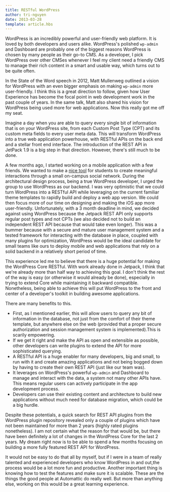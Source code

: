 ```yaml
---
title: RESTful WordPress
author: tri-nguyen
date: 2013-03-28
template: article.hbs
---
```


WordPress is an incredibly powerful and user-friendly web platform. It is loved by both developers and users alike. WordPress's polished `wp-admin` and Dashboard are probably one of the biggest reasons WordPress is chosen by many people as their go-to CMS. As a developer, I pick WordPress over other CMSes whenever I feel my client need a friendly CMS to manage their rich content in a smart and usable way, which turns out to be quite often.

In the State of the Word speech in 2012, Matt Mullenweg outlined a vision for WordPress with an even bigger emphasis on making `wp-admin` more user-friendly. I think this is a great direction to follow, given how User Experience has become the focal point in web development work in the past couple of years. In the same talk, Matt also shared his vision for WordPress being used more for web applications. Now this really got me off my seat.

Imagine a day when you are able to query every single bit of information that is on your WordPress site, from each Custom Post Type (CPT) and its custom meta fields to every user meta data. This will transform WordPress into a true web application powerhouse, with RESTful APIs on the back end and a stellar front end interface. The introduction of the REST API in JetPack 1.9 is a big step in that direction. However, there's still much to be done.

A few months ago, I started working on a mobile application with a few friends. We wanted to make a [nice tool](http://appstore.com/cowduck) for students to create meaningful interactions through a small on-campus social network. During the architectural design process, being a true WordPress developer, I urged the group to use WordPress as our backend. I was very optimistic that we could turn WordPress into a RESTful API while leveraging on the current familiar theme templates to rapidly build and deploy a web app version. We could then focus more of our time on designing and making the iOS app more user-friendly. Unfortunately, with a 3 month deadline in mind, we decided against using WordPress because the Jetpack REST API only supports regular post types and not CPTs (we also decided not to build an independent REST API because that would take even longer). This was a bummer because with a secure and mature user management system and a tested framework for interacting with the database in place, coupled with many plugins for optimization, WordPress would be the ideal candidate for small teams like ours to deploy mobile and web applications that rely on a solid backend in a relatively short period of time.

This experience led me to believe that there is a huge potential for making the WordPress Core RESTful. With work already done in Jetpack, I think that we're already more than half way to achieving this goal. I don't think the rest of the way is easy (or otherwise it would already be done), especially in trying to extend Core while maintaining it backward compatible. Nonetheless, being able to achieve this will put WordPress to the front and center of a developer's toolkit in building awesome applications.

There are many benefits to this.

- First, as I mentioned earlier, this will allow users to query any bit of information in the database, not just from the comfort of their theme template, but anywhere else on the web (provided that a proper secure authorization and session management system is implemented).This is scarily empowering.
- If we get it right and make the API as open and extensible as possible, other developers can write plugins to extend the API for more sophisticated querying.
- A RESTful API is a huge enabler for many developers, big and small, to run with it and create amazing applications and not being bogged down by having to create their own REST API (just like our team was).
- It leverages on WordPress's powerful `wp-admin` and Dashboard to manage and interact with the data, a system not many other APIs have. This means regular users can actively participate in the app development process.
- Developers can use their existing content and architecture to build new applications without much need for database migration, which could be a big hurdle.

Despite these potentials, a quick search for REST API plugins from the WordPress plugin repository revealed only a couple of plugins which have not been maintained for more than 2 years (highly rated plugins nonetheless). I am not certain what the reason for that would be, but there have been definitely a lot of changes in the WordPress Core for the last 2 years. My dream right now is to be able to spend a few months focusing on building a more fully featured REST API for WordPress.

It would not be easy to do that all by myself, but if I were in a team of really talented and experienced developers who know WordPress in and out,the process would be a lot more fun and productive. Another important thing is knowing how to test the features and make sure it is scalable. These are the things the good people at Automattic do really well. But more than anything else, working on this would be a great learning experience.